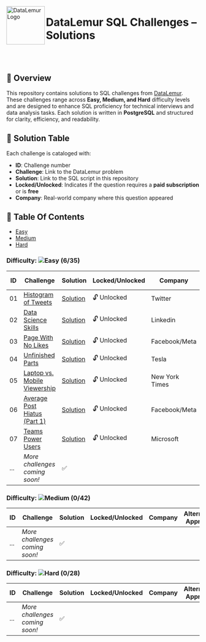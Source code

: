<p align="left">
  <img src="https://datalemur.com/favicon.ico" alt="DataLemur Logo" width="100" align="left">
  <h1> DataLemur SQL Challenges – Solutions</h1>
</p>

<br><br>


## 📌 Overview  
This repository contains solutions to SQL challenges from [DataLemur](https://datalemur.com/). These challenges range across **Easy, Medium, and Hard** difficulty levels and are designed to enhance SQL proficiency for technical interviews and data analysis tasks. Each solution is written in **PostgreSQL** and structured for clarity, efficiency, and readability.  

## 📜 Solution Table  
Each challenge is cataloged with:  

- **ID**: Challenge number  
- **Challenge**: Link to the DataLemur problem  
- **Solution**: Link to the SQL script in this repository  
- **Locked/Unlocked**: Indicates if the question requires a **paid subscription** or is **free**  
- **Company**: Real-world company where this question appeared  
## 📂 Table Of Contents

- [Easy](#easy)
- [Medium](#medium)
- [Hard](#hard)
### Difficulty: ![Easy](https://img.shields.io/badge/Difficulty-Easy-brightgreen) **(6/35)** 

| ID  | Challenge | Solution | Locked/Unlocked | Company | Database Used | 
|----|---------------------------------|-----------|----------------|---------|---------|
| 01  | [Histogram of Tweets](https://datalemur.com/questions/sql-histogram-tweets) | [Solution](https://github.com/Jayita11/SQLMastery_One-Stop_SQL_Interview_PrepHub/blob/main/DataLemur/Easy/01_Histogram_of_Tweets%20Solution.sql) | 🔓 Unlocked | Twitter | PostgreSQL 14 | 
| 02  | [Data Science Skills](https://datalemur.com/questions/matching-skills) | [Solution](https://github.com/Jayita11/SQLMastery_One-Stop_SQL_Interview_PrepHub/blob/main/DataLemur/Easy/02_Data_Science_Skills_Solution.sql) | 🔓 Unlocked | Linkedin | PostgreSQL 14 | 
| 03  | [Page With No Likes](https://datalemur.com/questions/sql-page-with-no-likes) | [Solution](https://github.com/Jayita11/SQLMastery_One-Stop_SQL_Interview_PrepHub/blob/main/DataLemur/Easy/03_Page_With_No_Likes_Solution.sql) | 🔓 Unlocked | Facebook/Meta | PostgreSQL 14 | 
| 04  | [Unfinished Parts](https://datalemur.com/questions/tesla-unfinished-parts) | [Solution](https://github.com/Jayita11/SQLMastery_One-Stop_SQL_Interview_PrepHub/blob/main/DataLemur/Easy/04_Unfinished_Parts_Solution.sql) | 🔓 Unlocked | Tesla | PostgreSQL 14 | 
| 05  | [Laptop vs. Mobile Viewership](https://datalemur.com/questions/laptop-mobile-viewership) | [Solution](https://github.com/Jayita11/SQLMastery_One-Stop_SQL_Interview_PrepHub/blob/main/DataLemur/Easy/05_Laptop_vs._Mobile_Viewership_Solution.sql) | 🔓 Unlocked | New York Times | PostgreSQL 14 | 
| 06  | [Average Post Hiatus (Part 1)](https://datalemur.com/questions/sql-average-post-hiatus-1) | [Solution](https://github.com/Jayita11/SQLMastery_One-Stop_SQL_Interview_PrepHub/blob/main/DataLemur/Easy/06_Average_Post_Hiatus_(Part%201)_Solution.sql) | 🔓 Unlocked | Facebook/Meta | PostgreSQL 14 | 
| 07  | [Teams Power Users](https://datalemur.com/questions/teams-power-users) | [Solution](https://github.com/Jayita11/SQLMastery_One-Stop_SQL_Interview_PrepHub/blob/main/DataLemur/Easy/07_Teams_Power_Users_Solution.sql) | 🔓 Unlocked | Microsoft | PostgreSQL 14 | 
| ... | *More challenges coming soon!* | ✅ |

### Difficulty: ![Medium](https://img.shields.io/badge/Difficulty-Medium-brightgreen) **(0/42)** 
| ID  | Challenge | Solution | Locked/Unlocked | Company | Alternative Approach |
|----|---------------------------------|-----------|----------------|---------|----------------------|
| ... | *More challenges coming soon!* | ✅ |

### Difficulty: ![Hard](https://img.shields.io/badge/Difficulty-Hard-brightgreen) **(0/28)**  
| ID  | Challenge | Solution | Locked/Unlocked | Company | Alternative Approach |
|----|---------------------------------|-----------|----------------|---------|----------------------|
| ... | *More challenges coming soon!* | ✅ |




